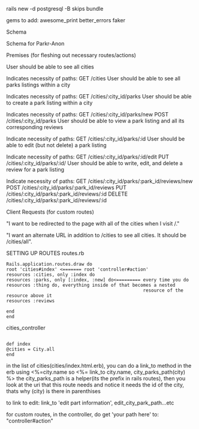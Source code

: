 
rails new 
-d postgresql 
-B skips bundle 

gems to add:
awesome_print
better_errors
faker

Schema

Schema for Parkr-Anon

Premises (for fleshing out necessary routes/actions)

User should be able to see all cities

Indicates necessity of paths:
GET /cities
User should be able to see all parks listings within a city

Indicates necessity of paths:
GET /cities/:city_id/parks
User should be able to create a park listing within a city

Indicates necessity of paths:
GET /cities/:city_id/parks/new
POST /cities/:city_id/parks
User should be able to view a park listing and all its corresponding reviews

Indicate necessity of paths:
GET /cities/:city_id/parks/:id
User should be able to edit (but not delete) a park listing

Indicate necessity of paths:
GET /cities/:city_id/parks/:id/edit
PUT /cities/:city_id/parks/:id/
User should be able to write, edit, and delete a review for a park listing

Indicate necessity of paths:
GET /cities/:city_id/parks/:park_id/reviews/new
POST /cities/:city_id/parks/:park_id/reviews
PUT /cities/:city_id/parks/:park_id/reviews/:id
DELETE /cities/:city_id/parks/:park_id/reviews/:id


Client Requests (for custom routes)

"I want to be redirected to the page with all of the cities when I visit /."

"I want an alternate URL in addition to /cities to see all cities. It should be /cities/all".

SETTING UP ROUTES
routes.rb
```
Rails.application.routes.draw do
root 'cities#index' <======= root 'controller#action'
resources :cities, only :index do
resources :parks, only [:index, :new] do<========= every time you do resources :thing do, everything inside of that becomes a nested
                                                   resource of the resource above it
resources :reviews

end
end
```
cities_controller
```

def index
@cities = City.all
end
```
in the list of cities(cities/index.html.erb), you can do a link_to method in the erb using <%=city.name
so <%= link_to city.name, city_parks_path(city) %> the city_parks_path is a helper(its the prefix in rails routes), then you look at the uri that this route needs and 
notice it needs the id of the city, thats why (city) is there in parenthises 


to link to edit:
link_to 'edit part information', edit_city_park_path...etc


for custom routes, in the controller, do get 'your path here' to: "controller#action"
